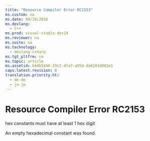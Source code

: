```yaml
---
title: "Resource Compiler Error RC2153"
ms.custom: na
ms.date: 09/18/2016
ms.devlang: 
  - C++
ms.prod: visual-studio-dev14
ms.reviewer: na
ms.suite: na
ms.technology: 
  - devlang-csharp
ms.tgt_pltfrm: na
ms.topic: article
ms.assetid: b44b5446-29c2-4fa7-a954-da61834082e1
caps.latest.revision: 8
translation.priority.ht: 
  - de-de
  - ja-jp
---
```

# Resource Compiler Error RC2153
hex constants must have at least 1 hex digit  
  
 An empty hexadecimal constant was found.